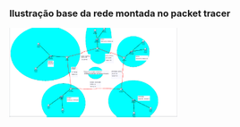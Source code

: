 ### Ilustração base da rede montada no packet tracer

<img src="./packet.png" alt="Thumbnail" width="300"/>
